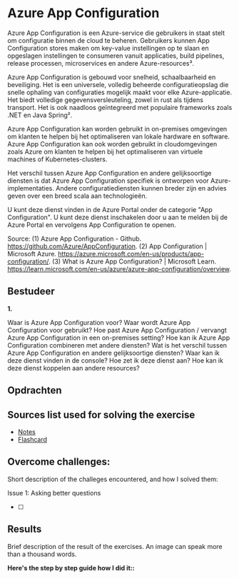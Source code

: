 # Azure App Configuration

Azure App Configuration is een Azure-service die gebruikers in staat stelt om configuratie binnen de cloud te beheren. Gebruikers kunnen App Configuration stores maken om key-value instellingen op te slaan en opgeslagen instellingen te consumeren vanuit applicaties, build pipelines, release processen, microservices en andere Azure-resources³.

Azure App Configuration is gebouwd voor snelheid, schaalbaarheid en beveiliging. Het is een universele, volledig beheerde configuratieopslag die snelle ophaling van configuraties mogelijk maakt voor elke Azure-applicatie. Het biedt volledige gegevensversleuteling, zowel in rust als tijdens transport. Het is ook naadloos geïntegreerd met populaire frameworks zoals .NET en Java Spring².

Azure App Configuration kan worden gebruikt in on-premises omgevingen om klanten te helpen bij het optimaliseren van lokale hardware en software. Azure App Configuration kan ook worden gebruikt in cloudomgevingen zoals Azure om klanten te helpen bij het optimaliseren van virtuele machines of Kubernetes-clusters.

Het verschil tussen Azure App Configuration en andere gelijksoortige diensten is dat Azure App Configuration specifiek is ontworpen voor Azure-implementaties. Andere configuratiediensten kunnen breder zijn en advies geven over een breed scala aan technologieën.

U kunt deze dienst vinden in de Azure Portal onder de categorie "App Configuration". U kunt deze dienst inschakelen door u aan te melden bij de Azure Portal en vervolgens App Configuration te openen.

Source:
(1) Azure App Configuration - Github. https://github.com/Azure/AppConfiguration.
(2) App Configuration | Microsoft Azure. https://azure.microsoft.com/en-us/products/app-configuration/.
(3) What is Azure App Configuration? | Microsoft Learn. https://learn.microsoft.com/en-us/azure/azure-app-configuration/overview.

## Bestudeer

**1.**

<!-- I want to learn about Azure App Configuration. Identify and share the most important 20% of learnings from this topic that will help me understand 80% of it. -->

Waar is Azure App Configuration voor?
Waar wordt Azure App Configuration voor gebruikt?
Hoe past Azure App Configuration / vervangt Azure App Configuration in een on-premises setting?
Hoe kan ik Azure App Configuration combineren met andere diensten?
Wat is het verschil tussen Azure App Configuration en andere gelijksoortige diensten?
Waar kan ik deze dienst vinden in de console?
Hoe zet ik deze dienst aan?
Hoe kan ik deze dienst koppelen aan andere resources?

## Opdrachten

## Sources list used for solving the exercise

- [Notes]()
- [Flashcard]()

## Overcome challenges:

Short description of the challeges encountered, and how I solved them:

Issue 1: Asking better questions

- [ ]

## Results

Brief description of the result of the exercises. An image can speak more than a thousand words.

**Here's the step by step guide how I did it::**
